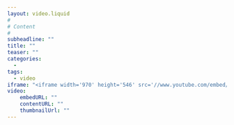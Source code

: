 ```yaml
---
layout: video.liquid
#
# Content
#
subheadline: ""
title: ""
teaser: ""
categories:
  - 
tags:
  - video
iframe: "<iframe width='970' height='546' src='//www.youtube.com/embed/WoHxoz_0ykI' frameborder='0' allowfullscreen></iframe>"
video:
    embedURL: ""
    contentURL: ""
    thumbnailUrl: ""
---
```

